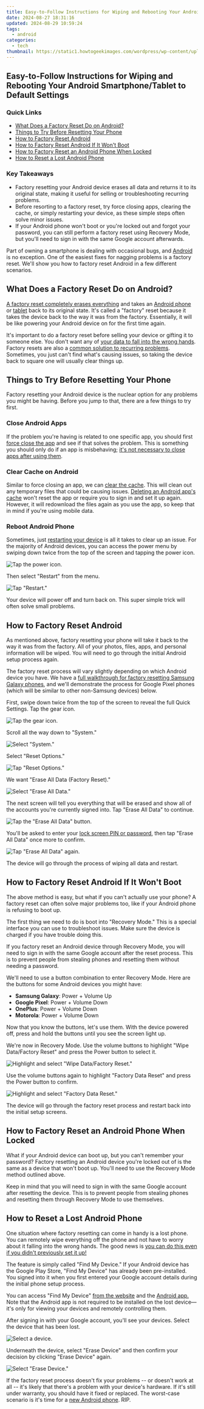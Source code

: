```yaml
---
title: Easy-to-Follow Instructions for Wiping and Rebooting Your Android Smartphone/Tablet to Default Settings
date: 2024-08-27 18:31:16
updated: 2024-08-29 10:59:24
tags:
  - android
categories:
  - tech
thumbnail: https://static1.howtogeekimages.com/wordpress/wp-content/uploads/2016/03/Android-phone-booting.jpg
---
```


## Easy-to-Follow Instructions for Wiping and Rebooting Your Android Smartphone/Tablet to Default Settings

### Quick Links

* [What Does a Factory Reset Do on Android?](https://win-able.techidaily.com/expert-advice-for-solving-steam-cannot-update-cloud-library-issues/)
* [Things to Try Before Resetting Your Phone](https://phone-solutions.techidaily.com/in-2024-how-to-use-snapchat-location-spoofer-to-protect-your-privacy-on-lava-blaze-curve-5g-drfone-by-drfone-virtual-android/)
* [How to Factory Reset Android](https://extra-hints.techidaily.com/significant-concepts-in-interactive-tale-design/)
* [How to Factory Reset Android If It Won't Boot](https://digital-screen-recording.techidaily.com/new-resolving-fps-confusion-30vs60-for-high-quality-recordings-for-2024/)
* [How to Factory Reset an Android Phone When Locked](https://some-guidance.techidaily.com/in-2024-the-ultimate-guide-to-windows-10s-video-creation-capabilities/)
* [How to Reset a Lost Android Phone](https://some-techniques.techidaily.com/incor-writes-photo-kinetic-vibrance-for-2024/)

### Key Takeaways

* Factory resetting your Android device erases all data and returns it to its original state, making it useful for selling or troubleshooting recurring problems.
* Before resorting to a factory reset, try force closing apps, clearing the cache, or simply restarting your device, as these simple steps often solve minor issues.
* If your Android phone won't boot or you're locked out and forgot your password, you can still perform a factory reset using Recovery Mode, but you'll need to sign in with the same Google account afterwards.

 Part of owning a smartphone is dealing with occasional bugs, and [Android](https://extra-approaches.techidaily.com/sound-of-funny-ringtones-recommended-websites-for-2024/) is no exception. One of the easiest fixes for nagging problems is a factory reset. We'll show you how to factory reset Android in a few different scenarios.

##  What Does a Factory Reset Do on Android?

[A factory reset completely erases everything](https://win11.techidaily.com/unraveling-the-mystery-extracting-sids-from-users-on-windows-11/) and takes an [Android phone](https://twitter-videos.techidaily.com/hot-takes-highlight-twitters-trending-topics-for-2024/) or [tablet](https://youtube-sure.techidaily.com/16757146-updated-bite-sized-video-knowledge-now/) back to its original state. It's called a "factory" reset because it takes the device back to the way it was from the factory. Essentially, it will be like powering your Android device on for the first time again.

 It's important to do a factory reset before selling your device or gifting it to someone else. You don't want any of [your data to fall into the wrong hands](https://instagram-video-files.techidaily.com/new-in-2024-visual-storytelling-for-social-media-editing-vt-videos-in-fcpx/). Factory resets are also a [common solution to recurring problems](https://video-capture.techidaily.com/in-2024-premier-ios-tools-replicating-ps2-games/). Sometimes, you just can't find what's causing issues, so taking the device back to square one will usually clear things up.

##  Things to Try Before Resetting Your Phone

 Factory resetting your Android device is the nuclear option for any problems you might be having. Before you jump to that, there are a few things to try first.

###  Close Android Apps

 If the problem you're having is related to one specific app, you should first [force close the app](https://video-capture.techidaily.com/new-expert-tips-on-ipad-screen-casts-for-2024/) and see if that solves the problem. This is something you should only do if an app is misbehaving; [it's not necessary to close apps after using them](https://fox-blue.techidaily.com/updated-2024-approved-unpacking-virtual-reality-its-upside-and-downside/).

###  Clear Cache on Android

 Similar to force closing an app, we can [clear the cache](https://facebook-clips.techidaily.com/breakthroughs-in-fb-advertising-with-a-focus-on-video-content-mastery/). This will clean out any temporary files that could be causing issues. [Deleting an Android app's cache](https://facebook-record-videos.techidaily.com/new-download-and-relive-a-compreran-review-of-top-youtube-playlist-extractors-for-2024/) won't reset the app or require you to sign in and set it up again. However, it will redownload the files again as you use the app, so keep that in mind if you're using mobile data.

###  Reboot Android Phone

 Sometimes, just [restarting your device](https://location-fake.techidaily.com/3utools-virtual-location-not-working-on-apple-iphone-8-fix-now-drfone-by-drfone-virtual-ios/) is all it takes to clear up an issue. For the majority of Android devices, you can access the power menu by swiping down twice from the top of the screen and tapping the power icon.

![Tap the power icon.](https://static1.howtogeekimages.com/wordpress/wp-content/uploads/2023/09/screenshot_20230920_165238_nova-launcher.jpg) 

 Then select "Restart" from the menu.

![Tap "Restart."](https://static1.howtogeekimages.com/wordpress/wp-content/uploads/2023/09/screenshot_20230920_164723_nova-launcher.jpg) 

 Your device will power off and turn back on. This super simple trick will often solve small problems.

##  How to Factory Reset Android

 As mentioned above, factory resetting your phone will take it back to the way it was from the factory. All of your photos, files, apps, and personal information will be wiped. You will need to go through the initial Android setup process again.

 The factory reset process will vary slightly depending on which Android device you have. We have a [full walkthrough for factory resetting Samsung Galaxy phones](https://ios-unlock.techidaily.com/how-to-open-your-iphone-11-pro-without-a-home-button-by-drfone-ios/), and we'll demonstrate the process for Google Pixel phones (which will be similar to other non-Samsung devices) below.

 First, swipe down twice from the top of the screen to reveal the full Quick Settings. Tap the gear icon.

![Tap the gear icon.](https://static1.howtogeekimages.com/wordpress/wp-content/uploads/2023/09/screenshot_20230920-162358.png) 

 Scroll all the way down to "System."

![Select "System."](https://static1.howtogeekimages.com/wordpress/wp-content/uploads/2023/09/screenshot_20230920-164755.png) 

 Select "Reset Options."

![Tap "Reset Options."](https://static1.howtogeekimages.com/wordpress/wp-content/uploads/2023/09/screenshot_20230920-164816.png) 

 We want "Erase All Data (Factory Reset)."

![Select "Erase All Data."](https://static1.howtogeekimages.com/wordpress/wp-content/uploads/2023/09/screenshot_20230920-165007.png) 

 The next screen will tell you everything that will be erased and show all of the accounts you're currently signed into. Tap "Erase All Data" to continue.

![Tap the "Erase All Data" button.](https://static1.howtogeekimages.com/wordpress/wp-content/uploads/2023/09/screenshot_20230920-165117.png) 

 You'll be asked to enter your [lock screen PIN or password](https://twitter-videos.techidaily.com/in-2024-tweeted-timeline-capture-securing-your-social-media-videos/), then tap "Erase All Data" once more to confirm.

![Tap "Erase All Data" again.](https://static1.howtogeekimages.com/wordpress/wp-content/uploads/2023/09/2023-09-20_16-55-39.png) 

 The device will go through the process of wiping all data and restart.

##  How to Factory Reset Android If It Won't Boot

 The above method is easy, but what if you can't actually use your phone? A factory reset can often solve major problems too, like if your Android phone is refusing to boot up.

 The first thing we need to do is boot into "Recovery Mode." This is a special interface you can use to troubleshoot issues. Make sure the device is charged if you have trouble doing this.

 If you factory reset an Android device through Recovery Mode, you will need to sign in with the same Google account after the reset process. This is to prevent people from stealing phones and resetting them without needing a password.

 We'll need to use a button combination to enter Recovery Mode. Here are the buttons for some Android devices you might have:

* **Samsung Galaxy**: Power + Volume Up
* **Google Pixel**: Power + Volume Down
* **OnePlus**: Power + Volume Down
* **Motorola**: Power + Volume Down

 Now that you know the buttons, let's use them. With the device powered off, press and hold the buttons until you see the screen light up.

 We're now in Recovery Mode. Use the volume buttons to highlight "Wipe Data/Factory Reset" and press the Power button to select it.

![Highlight and select &quot;Wipe Data/Factory Reset.&quot;](https://static1.howtogeekimages.com/wordpress/wp-content/uploads/2016/03/PXL_20230125_163446433_2.jpg) 

 Use the volume buttons again to highlight "Factory Data Reset" and press the Power button to confirm.

![Highlight and select &quot;Factory Data Reset.&quot;](https://static1.howtogeekimages.com/wordpress/wp-content/uploads/2016/03/PXL_20230125_163516014_2.jpg) 

 The device will go through the factory reset process and restart back into the initial setup screens.

##  How to Factory Reset an Android Phone When Locked

 What if your Android device can boot up, but you can't remember your password? Factory resetting an Android device you're locked out of is the same as a device that won't boot up. You'll need to use the Recovery Mode method outlined above.

 Keep in mind that you will need to sign in with the same Google account after resetting the device. This is to prevent people from stealing phones and resetting them through Recovery Mode to use themselves.

##  How to Reset a Lost Android Phone

 One situation where factory resetting can come in handy is a lost phone. You can remotely wipe everything off the phone and not have to worry about it falling into the wrong hands. The good news is [you can do this even if you didn't previously set it up!](https://article-posts.techidaily.com/crafting-stunning-photography-mastering-hdr-merging-in-lightroom/) 

 The feature is simply called "Find My Device." If your Android device has the Google Play Store, "Find My Device" has already been pre-installed. You signed into it when you first entered your Google account details during the initial phone setup process.

 You can access "Find My Device" [from the website](https://redirect.viglink.com/?key=e7eab128eb8d1c53e14db14f4c632447&u=https%3A%2F%2Fwww.google.com%2Fandroid%2Fdevicemanager%3Fu%3D0&cuid=xid:fr1674665400aaa) and the [Android app.](https://redirect.viglink.com/?key=e7eab128eb8d1c53e14db14f4c632447&u=https%3A%2F%2Fplay.google.com%2Fstore%2Fapps%2Fdetails%3Fid%3Dcom.google.android.apps.adm&cuid=xid:fr1674665400aab) Note that the Android app is not required to be installed on the lost device—it's only for viewing your devices and remotely controlling them.

 After signing in with your Google account, you'll see your devices. Select the device that has been lost.

![Select a device.](https://static1.howtogeekimages.com/wordpress/wp-content/uploads/2023/09/2023-09-20_17-11-29.png) 

 Underneath the device, select "Erase Device" and then confirm your decision by clicking "Erase Device" again.

![Select "Erase Device."](https://static1.howtogeekimages.com/wordpress/wp-content/uploads/2023/09/2023-09-20_17-12-16.png) 

 If the factory reset process doesn't fix your problems -- or doesn't work at all -- it's likely that there's a problem with your device's hardware. If it's still under warranty, you should have it fixed or replaced. The worst-case scenario is it's time for a [new Android phone](https://twitter-videos.techidaily.com/hot-takes-highlight-twitters-trending-topics-for-2024/). RIP.

<ins class="adsbygoogle"
     style="display:block"
     data-ad-format="autorelaxed"
     data-ad-client="ca-pub-7571918770474297"
     data-ad-slot="1223367746"></ins>



<ins class="adsbygoogle"
     style="display:block"
     data-ad-client="ca-pub-7571918770474297"
     data-ad-slot="8358498916"
     data-ad-format="auto"
     data-full-width-responsive="true"></ins>
